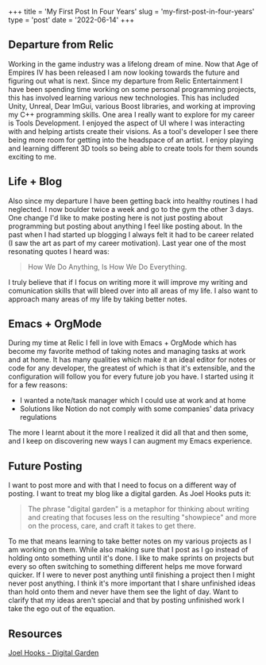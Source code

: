 +++
title = 'My First Post In Four Years'
slug = 'my-first-post-in-four-years'
type = 'post'
date = '2022-06-14'
+++

## Departure from Relic

Working in the game industry was a lifelong dream of mine. Now that Age of Empires IV has been released I am now looking towards the future and figuring out what is next. Since my departure from Relic Entertainment I have been spending time working on some personal programming projects, this has involved learning various new technologies. This has included Unity, Unreal, Dear ImGui, various Boost libraries, and working at improving my C++ programming skills. One area I really want to explore for my career is Tools Development. I enjoyed the aspect of UI where I was interacting with and helping artists create their visions. As a tool's developer I see there being more room for getting into the headspace of an artist. I enjoy playing and learning different 3D tools so being able to create tools for them sounds exciting to me.

## Life + Blog

Also since my departure I have been getting back into healthy routines I had neglected. I now boulder twice a week and go to the gym the other 3 days. One change I'd like to make posting here is not just posting about programming but posting about anything I feel like posting about. In the past when I had started up blogging I always felt it had to be career related (I saw the art as part of my career motivation). Last year one of the most resonating quotes I heard was:

> How We Do Anything, Is How We Do Everything. 

I truly believe that if I focus on writing more it will improve my writing and comunication skills that will bleed over into all areas of my life. I also want to approach many areas of my life by taking better notes. 

## Emacs + OrgMode

During my time at Relic I fell in love with Emacs + OrgMode which has become my favorite method of taking notes and managing tasks at work and at home. It has many qualities which make it an ideal editor for notes or code for any developer, the greatest of which is that it's extensible, and the configuration will follow you for every future job you have. I started using it for a few reasons:

* I wanted a note/task manager which I could use at work and at home
* Solutions like Notion do not comply with some companies' data privacy regulations

The more I learnt about it the more I realized it did all that and then some, and I keep on discovering new ways I can augment my Emacs experience.

## Future Posting

I want to post more and with that I need to focus on a different way of posting. I want to treat my blog like a digital garden. As Joel Hooks puts it:

> The phrase "digital garden" is a metaphor for thinking about writing and creating that focuses less on the resulting "showpiece" and more on the process, care, and craft it takes to get there.

To me that means learning to take better notes on my various projects as I am working on them. While also making sure that I post as I go instead of holding onto something until it's done. I like to make sprints on projects but every so often switching to something different helps me move forward quicker. If I were to never post anything until finishing a project then I might never post anything. I think it's more important that I share unfinished ideas than hold onto them and never have them see the light of day. Want to clarify that my ideas aren't special and that by posting unfinished work I take the ego out of the equation.

## Resources

[Joel Hooks - Digital Garden](https://joelhooks.com/digital-garden)

